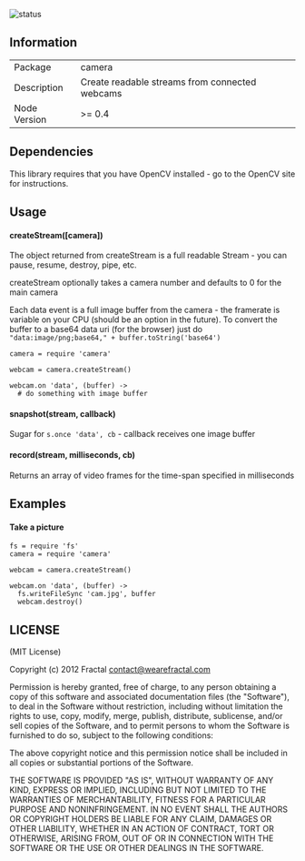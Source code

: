 ![status](https://secure.travis-ci.org/wearefractal/camera.png?branch=master)

## Information

<table>
<tr> 
<td>Package</td><td>camera</td>
</tr>
<tr>
<td>Description</td>
<td>Create readable streams from connected webcams</td>
</tr>
<tr>
<td>Node Version</td>
<td>>= 0.4</td>
</tr>
</table>

## Dependencies

This library requires that you have OpenCV installed - go to the OpenCV site for instructions.

## Usage

#### createStream([camera])

The object returned from createStream is a full readable Stream - you can pause, resume, destroy, pipe, etc.

createStream optionally takes a camera number and defaults to 0 for the main camera

Each data event is a full image buffer from the camera - the framerate is variable on your CPU (should be an option in the future). To convert the buffer to a base64 data uri (for the browser) just do ```"data:image/png;base64," + buffer.toString('base64')```

```coffee-script
camera = require 'camera'

webcam = camera.createStream()

webcam.on 'data', (buffer) ->
  # do something with image buffer
```

#### snapshot(stream, callback)

Sugar for ```s.once 'data', cb``` - callback receives one image buffer

#### record(stream, milliseconds, cb)

Returns an array of video frames for the time-span specified in milliseconds


## Examples


#### Take a picture

```coffee-script
fs = require 'fs'
camera = require 'camera'

webcam = camera.createStream()

webcam.on 'data', (buffer) ->
  fs.writeFileSync 'cam.jpg', buffer
  webcam.destroy()
```

## LICENSE

(MIT License)

Copyright (c) 2012 Fractal <contact@wearefractal.com>

Permission is hereby granted, free of charge, to any person obtaining
a copy of this software and associated documentation files (the
"Software"), to deal in the Software without restriction, including
without limitation the rights to use, copy, modify, merge, publish,
distribute, sublicense, and/or sell copies of the Software, and to
permit persons to whom the Software is furnished to do so, subject to
the following conditions:

The above copyright notice and this permission notice shall be
included in all copies or substantial portions of the Software.

THE SOFTWARE IS PROVIDED "AS IS", WITHOUT WARRANTY OF ANY KIND,
EXPRESS OR IMPLIED, INCLUDING BUT NOT LIMITED TO THE WARRANTIES OF
MERCHANTABILITY, FITNESS FOR A PARTICULAR PURPOSE AND
NONINFRINGEMENT. IN NO EVENT SHALL THE AUTHORS OR COPYRIGHT HOLDERS BE
LIABLE FOR ANY CLAIM, DAMAGES OR OTHER LIABILITY, WHETHER IN AN ACTION
OF CONTRACT, TORT OR OTHERWISE, ARISING FROM, OUT OF OR IN CONNECTION
WITH THE SOFTWARE OR THE USE OR OTHER DEALINGS IN THE SOFTWARE.

